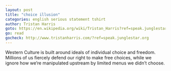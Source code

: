 ```yaml
---
layout: post
title: "choice illusion"
categories: english serious statement tshirt
author: Tristan Harris
goto: https://en.wikipedia.org/wiki/Tristan_Harris?ref=speak.junglestar.org
go: read
gocheck: http://www.tristanharris.com/?ref=speak.junglestar.org
---
```

Western Culture is built around ideals of individual choice and freedom. Millions of us fiercely defend our right to make free choices, while we ignore how we’re manipulated upstream by limited menus we didn’t choose.
